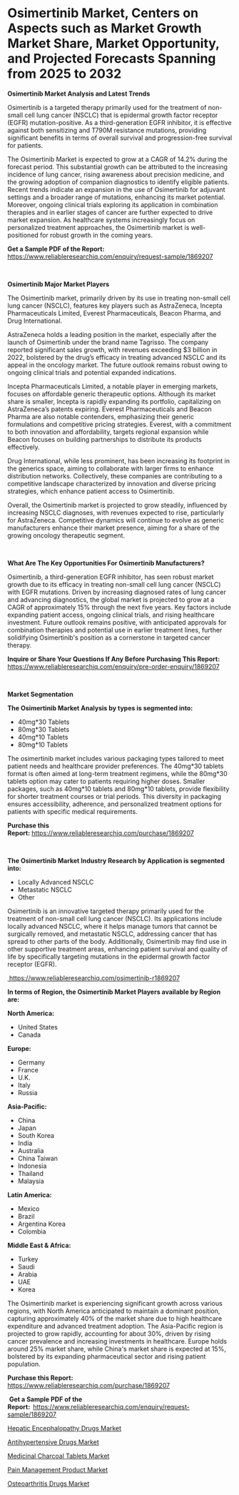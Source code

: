 <p><h1>Osimertinib Market, Centers on Aspects such as Market Growth Market Share, Market Opportunity, and Projected Forecasts Spanning from 2025 to 2032</h1></p><p><strong>Osimertinib Market Analysis and Latest Trends</strong></p>
<p><p>Osimertinib is a targeted therapy primarily used for the treatment of non-small cell lung cancer (NSCLC) that is epidermal growth factor receptor (EGFR) mutation-positive. As a third-generation EGFR inhibitor, it is effective against both sensitizing and T790M resistance mutations, providing significant benefits in terms of overall survival and progression-free survival for patients. </p><p>The Osimertinib Market is expected to grow at a CAGR of 14.2% during the forecast period. This substantial growth can be attributed to the increasing incidence of lung cancer, rising awareness about precision medicine, and the growing adoption of companion diagnostics to identify eligible patients. Recent trends indicate an expansion in the use of Osimertinib for adjuvant settings and a broader range of mutations, enhancing its market potential. Moreover, ongoing clinical trials exploring its application in combination therapies and in earlier stages of cancer are further expected to drive market expansion. As healthcare systems increasingly focus on personalized treatment approaches, the Osimertinib market is well-positioned for robust growth in the coming years.</p></p>
<p><strong>Get a Sample PDF of the Report:&nbsp;</strong> <a href="https://www.reliableresearchiq.com/enquiry/request-sample/1869207?utm_campaign=1159&utm_medium=2&utm_source=Github&utm_content=ia&utm_term=08032025&utm_id=osimertinib">https://www.reliableresearchiq.com/enquiry/request-sample/1869207</a></p>
<p>&nbsp;</p>
<p><strong>Osimertinib Major Market Players</strong></p>
<p><p>The Osimertinib market, primarily driven by its use in treating non-small cell lung cancer (NSCLC), features key players such as AstraZeneca, Incepta Pharmaceuticals Limited, Everest Pharmaceuticals, Beacon Pharma, and Drug International. </p><p>AstraZeneca holds a leading position in the market, especially after the launch of Osimertinib under the brand name Tagrisso. The company reported significant sales growth, with revenues exceeding $3 billion in 2022, bolstered by the drug’s efficacy in treating advanced NSCLC and its appeal in the oncology market. The future outlook remains robust owing to ongoing clinical trials and potential expanded indications.</p><p>Incepta Pharmaceuticals Limited, a notable player in emerging markets, focuses on affordable generic therapeutic options. Although its market share is smaller, Incepta is rapidly expanding its portfolio, capitalizing on AstraZeneca’s patents expiring. Everest Pharmaceuticals and Beacon Pharma are also notable contenders, emphasizing their generic formulations and competitive pricing strategies. Everest, with a commitment to both innovation and affordability, targets regional expansion while Beacon focuses on building partnerships to distribute its products effectively.</p><p>Drug International, while less prominent, has been increasing its footprint in the generics space, aiming to collaborate with larger firms to enhance distribution networks. Collectively, these companies are contributing to a competitive landscape characterized by innovation and diverse pricing strategies, which enhance patient access to Osimertinib.</p><p>Overall, the Osimertinib market is projected to grow steadily, influenced by increasing NSCLC diagnoses, with revenues expected to rise, particularly for AstraZeneca. Competitive dynamics will continue to evolve as generic manufacturers enhance their market presence, aiming for a share of the growing oncology therapeutic segment.</p></p>
<p>&nbsp;</p>
<p><strong>What Are The Key Opportunities For Osimertinib Manufacturers?</strong></p>
<p><p>Osimertinib, a third-generation EGFR inhibitor, has seen robust market growth due to its efficacy in treating non-small cell lung cancer (NSCLC) with EGFR mutations. Driven by increasing diagnosed rates of lung cancer and advancing diagnostics, the global market is projected to grow at a CAGR of approximately 15% through the next five years. Key factors include expanding patient access, ongoing clinical trials, and rising healthcare investment. Future outlook remains positive, with anticipated approvals for combination therapies and potential use in earlier treatment lines, further solidifying Osimertinib's position as a cornerstone in targeted cancer therapy.</p></p>
<p><strong>Inquire or Share Your Questions If Any Before Purchasing This Report:</strong> <a href="https://www.reliableresearchiq.com/enquiry/pre-order-enquiry/1869207?utm_campaign=1159&utm_medium=2&utm_source=Github&utm_content=ia&utm_term=08032025&utm_id=osimertinib">https://www.reliableresearchiq.com/enquiry/pre-order-enquiry/1869207</a></p>
<p>&nbsp;</p>
<p><strong>Market Segmentation</strong></p>
<p><strong>The Osimertinib Market Analysis by types is segmented into:</strong></p>
<p><ul><li>40mg*30 Tablets</li><li>80mg*30 Tablets</li><li>40mg*10 Tablets</li><li>80mg*10 Tablets</li></ul></p>
<p><p>The osimertinib market includes various packaging types tailored to meet patient needs and healthcare provider preferences. The 40mg*30 tablets format is often aimed at long-term treatment regimens, while the 80mg*30 tablets option may cater to patients requiring higher doses. Smaller packages, such as 40mg*10 tablets and 80mg*10 tablets, provide flexibility for shorter treatment courses or trial periods. This diversity in packaging ensures accessibility, adherence, and personalized treatment options for patients with specific medical requirements.</p></p>
<p><strong>Purchase this Report:&nbsp;</strong><a href="https://www.reliableresearchiq.com/purchase/1869207?utm_campaign=1159&utm_medium=2&utm_source=Github&utm_content=ia&utm_term=08032025&utm_id=osimertinib">https://www.reliableresearchiq.com/purchase/1869207</a></p>
<p>&nbsp;</p>
<p><strong>The Osimertinib Market Industry Research by Application is segmented into:</strong></p>
<p><ul><li>Locally Advanced NSCLC</li><li>Metastatic NSCLC</li><li>Other</li></ul></p>
<p><p>Osimertinib is an innovative targeted therapy primarily used for the treatment of non-small cell lung cancer (NSCLC). Its applications include locally advanced NSCLC, where it helps manage tumors that cannot be surgically removed, and metastatic NSCLC, addressing cancer that has spread to other parts of the body. Additionally, Osimertinib may find use in other supportive treatment areas, enhancing patient survival and quality of life by specifically targeting mutations in the epidermal growth factor receptor (EGFR).</p></p>
<p><a href="https://www.reliableresearchiq.com/osimertinib-r1869207?utm_campaign=1159&utm_medium=2&utm_source=Github&utm_content=ia&utm_term=08032025&utm_id=osimertinib">&nbsp;https://www.reliableresearchiq.com/osimertinib-r1869207</a></p>
<p><strong>In terms of Region, the Osimertinib Market Players available by Region are:</strong></p>
<p>
    <p> <strong> North America: </strong>
        <ul>
            <li>United States</li>
            <li>Canada</li>
        </ul>
        </p> 
    <p> <strong> Europe: </strong>
        <ul>
            <li>Germany</li>
            <li>France</li>
            <li>U.K.</li>
            <li>Italy</li>
            <li>Russia</li>
        </ul>
        </p> 
    <p> <strong> Asia-Pacific: </strong>
        <ul>
            <li>China</li>
            <li>Japan</li>
            <li>South Korea</li>
            <li>India</li>
            <li>Australia</li>
            <li>China Taiwan</li>
            <li>Indonesia</li>
            <li>Thailand</li>
            <li>Malaysia</li>
        </ul>
        </p> 
    <p> <strong> Latin America: </strong>
        <ul>
            <li>Mexico</li>
            <li>Brazil</li>
            <li>Argentina Korea</li>
            <li>Colombia</li>
        </ul>
        </p> 
    <p> <strong> Middle East & Africa: </strong>
        <ul>
            <li>Turkey</li>
            <li>Saudi</li>
            <li>Arabia</li>
            <li>UAE</li>
            <li>Korea</li>
        </ul>
    </p>
    </p>
<p><p>The Osimertinib market is experiencing significant growth across various regions, with North America anticipated to maintain a dominant position, capturing approximately 40% of the market share due to high healthcare expenditure and advanced treatment adoption. The Asia-Pacific region is projected to grow rapidly, accounting for about 30%, driven by rising cancer prevalence and increasing investments in healthcare. Europe holds around 25% market share, while China's market share is expected at 15%, bolstered by its expanding pharmaceutical sector and rising patient population.</p></p>
<p><strong>Purchase this Report: </strong><a href="https://www.reliableresearchiq.com/purchase/1869207?utm_campaign=1159&utm_medium=2&utm_source=Github&utm_content=ia&utm_term=08032025&utm_id=osimertinib">https://www.reliableresearchiq.com/purchase/1869207</a></p>
<p>&nbsp;<strong>Get a Sample PDF of the Report:&nbsp;&nbsp;</strong><a href="https://www.reliableresearchiq.com/enquiry/request-sample/1869207?utm_campaign=1159&utm_medium=2&utm_source=Github&utm_content=ia&utm_term=08032025&utm_id=osimertinib">https://www.reliableresearchiq.com/enquiry/request-sample/1869207</a></p>
<p><strong></strong></p>
<p><p><a href="https://github.com/rwanjamiul/Market-Research-Report-List-1/blob/main/hepatic-encephalopathy-drugs-market.md?utm_campaign=1159&utm_medium=2&utm_source=Github&utm_content=ia&utm_term=08032025&utm_id=osimertinib">Hepatic Encephalopathy Drugs Market</a></p><p><a href="https://github.com/safatabhee/Market-Research-Report-List-1/blob/main/antihypertensive-drugs-market.md?utm_campaign=1159&utm_medium=2&utm_source=Github&utm_content=ia&utm_term=08032025&utm_id=osimertinib">Antihypertensive Drugs Market</a></p><p><a href="https://github.com/resiebustin/Market-Research-Report-List-1/blob/main/medicinal-charcoal-tablets-market.md?utm_campaign=1159&utm_medium=2&utm_source=Github&utm_content=ia&utm_term=08032025&utm_id=osimertinib">Medicinal Charcoal Tablets Market</a></p><p><a href="https://github.com/tamerlgwilt/Market-Research-Report-List-1/blob/main/pain-management-product-market.md?utm_campaign=1159&utm_medium=2&utm_source=Github&utm_content=ia&utm_term=08032025&utm_id=osimertinib">Pain Management Product Market</a></p><p><a href="https://github.com/sivyerloucks/Market-Research-Report-List-1/blob/main/osteoarthritis-drugs-market.md?utm_campaign=1159&utm_medium=2&utm_source=Github&utm_content=ia&utm_term=08032025&utm_id=osimertinib">Osteoarthritis Drugs Market</a></p></p>